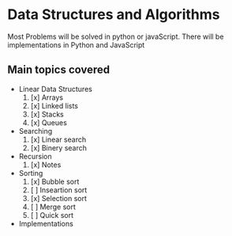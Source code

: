# Data Structures and Algorithms 

Most Problems will be solved in python or javaScript. There will be implementations in Python and JavaScript 

## Main topics covered 
- Linear Data Structures
    1. [x] Arrays
    1. [x] Linked lists
    1. [x] Stacks
    1. [x] Queues
- Searching
    1. [x] Linear search
    1. [x] Binery search
- Recursion
    1. [x] Notes
- Sorting 
    1. [x] Bubble sort
    1. [ ] Inseartion sort
    1. [x] Selection sort
    1. [ ] Merge sort
    1. [ ] Quick sort
- Implementations
    